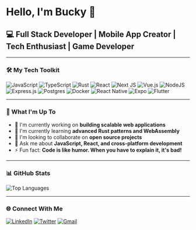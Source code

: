 # Hello, I'm Bucky 👋 

## 💻 Full Stack Developer | Mobile App Creator | Tech Enthusiast | Game Developer

---

### 🛠️ My Tech Toolkit

![JavaScript](https://img.shields.io/badge/javascript-%23323330.svg?style=for-the-badge&logo=javascript&logoColor=%23F7DF1E)
![TypeScript](https://img.shields.io/badge/typescript-%23007ACC.svg?style=for-the-badge&logo=typescript&logoColor=white)
![Rust](https://img.shields.io/badge/rust-%23000000.svg?style=for-the-badge&logo=rust&logoColor=white)
![React](https://img.shields.io/badge/react-%2320232a.svg?style=for-the-badge&logo=react&logoColor=%2361DAFB)
![Next JS](https://img.shields.io/badge/Next-black?style=for-the-badge&logo=next.js&logoColor=white)
![Vue.js](https://img.shields.io/badge/vuejs-%2335495e.svg?style=for-the-badge&logo=vuedotjs&logoColor=%234FC08D)
![NodeJS](https://img.shields.io/badge/node.js-6DA55F?style=for-the-badge&logo=node.js&logoColor=white)
![Express.js](https://img.shields.io/badge/express.js-%23404d59.svg?style=for-the-badge&logo=express&logoColor=%2361DAFB)
![Postgres](https://img.shields.io/badge/postgres-%23316192.svg?style=for-the-badge&logo=postgresql&logoColor=white)
![Docker](https://img.shields.io/badge/docker-%230db7ed.svg?style=for-the-badge&logo=docker&logoColor=white)
![React Native](https://img.shields.io/badge/react_native-%2320232a.svg?style=for-the-badge&logo=react&logoColor=%2361DAFB)
![Expo](https://img.shields.io/badge/expo-1C1E24?style=for-the-badge&logo=expo&logoColor=#D04A37)
![Flutter](https://img.shields.io/badge/Flutter-%2302569B.svg?style=for-the-badge&logo=Flutter&logoColor=white)

---

### 🚀 What I'm Up To

- 🔭 I'm currently working on **building scalable web applications**
- 🌱 I'm currently learning **advanced Rust patterns and WebAssembly**
- 👯 I'm looking to collaborate on **open source projects**
- 💬 Ask me about **JavaScript, React, and cross-platform development**
- ⚡ Fun fact: **Code is like humor. When you have to explain it, it's bad!**

---

### 📊 GitHub Stats

![Top Languages](https://github-readme-stats.vercel.app/api/top-langs/?username=bucky0112&layout=compact&theme=radical&hide=html,stylus,scss,css,pug,ejs)

---

### 🌐 Connect With Me

[![LinkedIn](https://img.shields.io/badge/linkedin-%230077B5.svg?style=for-the-badge&logo=linkedin&logoColor=white)](https://linkedin.com/in/chang-chi-chu-377b231b6)
[![Twitter](https://img.shields.io/badge/Twitter-%231DA1F2.svg?style=for-the-badge&logo=Twitter&logoColor=white)](https://twitter.com/bucky0112)
[![Gmail](https://img.shields.io/badge/Gmail-D14836?style=for-the-badge&logo=gmail&logoColor=white)](mailto:bucky0112@gmail.com)
